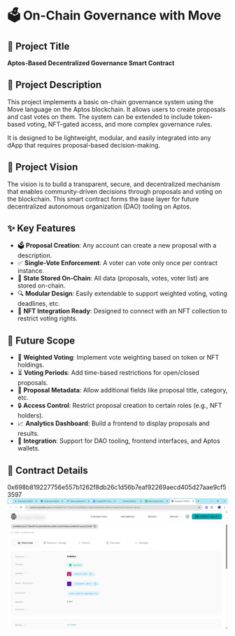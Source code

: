 # 🗳️ On-Chain Governance with Move

## 📌 Project Title
**Aptos-Based Decentralized Governance Smart Contract**

## 📖 Project Description

This project implements a basic on-chain governance system using the Move language on the Aptos blockchain. It allows users to create proposals and cast votes on them. The system can be extended to include token-based voting, NFT-gated access, and more complex governance rules.

It is designed to be lightweight, modular, and easily integrated into any dApp that requires proposal-based decision-making.

## 🎯 Project Vision


The vision is to build a transparent, secure, and decentralized mechanism that enables community-driven decisions through proposals and voting on the blockchain. This smart contract forms the base layer for future decentralized autonomous organization (DAO) tooling on Aptos.

## ✨ Key Features

- 🗳️ **Proposal Creation**: Any account can create a new proposal with a description.
- ✅ **Single-Vote Enforcement**: A voter can vote only once per contract instance.
- 🔐 **State Stored On-Chain**: All data (proposals, votes, voter list) are stored on-chain.
- 🔍 **Modular Design**: Easily extendable to support weighted voting, voting deadlines, etc.
- 🔗 **NFT Integration Ready**: Designed to connect with an NFT collection to restrict voting rights.

## 🔮 Future Scope

- 🧠 **Weighted Voting**: Implement vote weighting based on token or NFT holdings.
- ⏳ **Voting Periods**: Add time-based restrictions for open/closed proposals.
- 🧾 **Proposal Metadata**: Allow additional fields like proposal title, category, etc.
- 🔒 **Access Control**: Restrict proposal creation to certain roles (e.g., NFT holders).
- 📈 **Analytics Dashboard**: Build a frontend to display proposals and results.
- 🧩 **Integration**: Support for DAO tooling, frontend interfaces, and Aptos wallets.

## 📄 Contract Details

0x698b819227756e557b1262f8db26c1d56b7eaf92269aecd405d27aae9cf53597
![alt text](image.png)